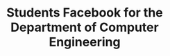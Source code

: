 ---
layout: project_old
title: Students Facebook for the Department of Computer Engineering
permalink: /4yp/e04/Students-Facebook-for-the-Department-of-Computer-Engineering

has_children: false
parent: E04 Undergraduate Research Projects
grand_parent: Undergraduate Research Projects

cover_url: https://cepdnaclk.github.io/projects.ce.pdn.ac.lk/data/categories/4yp/cover_page.jpg
thumbnail_url: /data/categories/4yp/thumbnail.jpg

team: [B.M.D.Balasuriya (E/04/032), A.K.B.Karunathilake (E/04/145)]
supervisors: [ Prof. Roshan G. Ragel ]

has_publication: false
publication: ""
---